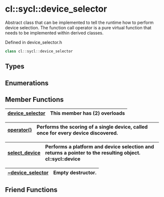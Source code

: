 # cl::sycl::device_selector

Abstract class that can be implemented to tell the runtime how to perform device selection. The function call operator is a pure virtual function that needs to be implemented within derived classes. 

Defined in device_selector.h

```cpp
class cl::sycl::device_selector
```

## Types

## Enumerations

## Member Functions

| [device_selector](./functions/device_selector/README.md) | This member has (2) overloads |
| :--- | :--- |

| [operator()](./functions/operator()/README.md) | Performs the scoring of a single device, called once for every device discovered.  |
| :--- | :--- |

| [select_device](./functions/select_device/README.md) | Performs a platform and device selection and returns a pointer to the resulting  object. cl::sycl::device |
| :--- | :--- |

| [~device_selector](./functions/~device_selector/README.md) | Empty destructor.  |
| :--- | :--- |


## Friend Functions

